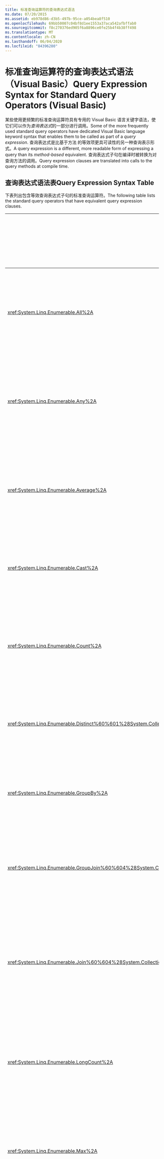 ```yaml
---
title: 标准查询运算符的查询表达式语法
ms.date: 07/20/2015
ms.assetid: eb978d86-d3b5-497b-95ce-a054bea8f510
ms.openlocfilehash: 69bb50007c04bf8d1ee1553a37aca542afbffab0
ms.sourcegitcommit: f8c270376ed905f6a8896ce0fe25b4f4b38ff498
ms.translationtype: MT
ms.contentlocale: zh-CN
ms.lasthandoff: 06/04/2020
ms.locfileid: "84396280"
---
```

# <a name="query-expression-syntax-for-standard-query-operators-visual-basic"></a><span data-ttu-id="a671e-102">标准查询运算符的查询表达式语法（Visual Basic）</span><span class="sxs-lookup"><span data-stu-id="a671e-102">Query Expression Syntax for Standard Query Operators (Visual Basic)</span></span>
<span data-ttu-id="a671e-103">某些使用更频繁的标准查询运算符具有专用的 Visual Basic 语言关键字语法，使它们可以作为*查询表达式*的一部分进行调用。</span><span class="sxs-lookup"><span data-stu-id="a671e-103">Some of the more frequently used standard query operators have dedicated Visual Basic language keyword syntax that enables them to be called as part of a *query expression*.</span></span> <span data-ttu-id="a671e-104">查询表达式是比基于方法  的等效项更具可读性的另一种查询表示形式。</span><span class="sxs-lookup"><span data-stu-id="a671e-104">A query expression is a different, more readable form of expressing a query than its *method-based*  equivalent.</span></span> <span data-ttu-id="a671e-105">查询表达式子句在编译时被转换为对查询方法的调用。</span><span class="sxs-lookup"><span data-stu-id="a671e-105">Query expression clauses are translated into calls to the query methods at compile time.</span></span>  
  
## <a name="query-expression-syntax-table"></a><span data-ttu-id="a671e-106">查询表达式语法表</span><span class="sxs-lookup"><span data-stu-id="a671e-106">Query Expression Syntax Table</span></span>  
 <span data-ttu-id="a671e-107">下表列出包含等效查询表达式子句的标准查询运算符。</span><span class="sxs-lookup"><span data-stu-id="a671e-107">The following table lists the standard query operators that have equivalent query expression clauses.</span></span>  
  
|<span data-ttu-id="a671e-108">方法</span><span class="sxs-lookup"><span data-stu-id="a671e-108">Method</span></span>|<span data-ttu-id="a671e-109">Visual Basic 查询表达式语法</span><span class="sxs-lookup"><span data-stu-id="a671e-109">Visual Basic Query Expression Syntax</span></span>|  
|------------|------------------------------------------|  
|<xref:System.Linq.Enumerable.All%2A>|`Aggregate … In … Into All(…)`<br /><br /> <span data-ttu-id="a671e-110">（有关详细信息，请参阅[Aggregate 子句](../../../language-reference/queries/aggregate-clause.md)。）</span><span class="sxs-lookup"><span data-stu-id="a671e-110">(For more information, see [Aggregate Clause](../../../language-reference/queries/aggregate-clause.md).)</span></span>|  
|<xref:System.Linq.Enumerable.Any%2A>|`Aggregate … In … Into Any()`<br /><br /> <span data-ttu-id="a671e-111">（有关详细信息，请参阅[Aggregate 子句](../../../language-reference/queries/aggregate-clause.md)。）</span><span class="sxs-lookup"><span data-stu-id="a671e-111">(For more information, see [Aggregate Clause](../../../language-reference/queries/aggregate-clause.md).)</span></span>|  
|<xref:System.Linq.Enumerable.Average%2A>|`Aggregate … In … Into Average()`<br /><br /> <span data-ttu-id="a671e-112">（有关详细信息，请参阅[Aggregate 子句](../../../language-reference/queries/aggregate-clause.md)。）</span><span class="sxs-lookup"><span data-stu-id="a671e-112">(For more information, see [Aggregate Clause](../../../language-reference/queries/aggregate-clause.md).)</span></span>|  
|<xref:System.Linq.Enumerable.Cast%2A>|`From … As …`<br /><br /> <span data-ttu-id="a671e-113">（有关详细信息，请参阅[From 子句](../../../language-reference/queries/from-clause.md)。）</span><span class="sxs-lookup"><span data-stu-id="a671e-113">(For more information, see [From Clause](../../../language-reference/queries/from-clause.md).)</span></span>|  
|<xref:System.Linq.Enumerable.Count%2A>|`Aggregate … In … Into Count()`<br /><br /> <span data-ttu-id="a671e-114">（有关详细信息，请参阅[Aggregate 子句](../../../language-reference/queries/aggregate-clause.md)。）</span><span class="sxs-lookup"><span data-stu-id="a671e-114">(For more information, see [Aggregate Clause](../../../language-reference/queries/aggregate-clause.md).)</span></span>|  
|<xref:System.Linq.Enumerable.Distinct%60%601%28System.Collections.Generic.IEnumerable%7B%60%600%7D%29>|`Distinct`<br /><br /> <span data-ttu-id="a671e-115">（有关详细信息，请参阅[Distinct 子句](../../../language-reference/queries/distinct-clause.md)。）</span><span class="sxs-lookup"><span data-stu-id="a671e-115">(For more information, see [Distinct Clause](../../../language-reference/queries/distinct-clause.md).)</span></span>|  
|<xref:System.Linq.Enumerable.GroupBy%2A>|`Group … By … Into …`<br /><br /> <span data-ttu-id="a671e-116">（有关详细信息，请参阅[Group By 子句](../../../language-reference/queries/group-by-clause.md)。）</span><span class="sxs-lookup"><span data-stu-id="a671e-116">(For more information, see [Group By Clause](../../../language-reference/queries/group-by-clause.md).)</span></span>|  
|<xref:System.Linq.Enumerable.GroupJoin%60%604%28System.Collections.Generic.IEnumerable%7B%60%600%7D%2CSystem.Collections.Generic.IEnumerable%7B%60%601%7D%2CSystem.Func%7B%60%600%2C%60%602%7D%2CSystem.Func%7B%60%601%2C%60%602%7D%2CSystem.Func%7B%60%600%2CSystem.Collections.Generic.IEnumerable%7B%60%601%7D%2C%60%603%7D%29>|`Group Join … In … On …`<br /><br /> <span data-ttu-id="a671e-117">（有关详细信息，请参阅[组联接子句](../../../language-reference/queries/group-join-clause.md)。）</span><span class="sxs-lookup"><span data-stu-id="a671e-117">(For more information, see [Group Join Clause](../../../language-reference/queries/group-join-clause.md).)</span></span>|  
|<xref:System.Linq.Enumerable.Join%60%604%28System.Collections.Generic.IEnumerable%7B%60%600%7D%2CSystem.Collections.Generic.IEnumerable%7B%60%601%7D%2CSystem.Func%7B%60%600%2C%60%602%7D%2CSystem.Func%7B%60%601%2C%60%602%7D%2CSystem.Func%7B%60%600%2C%60%601%2C%60%603%7D%29>|`From x In …, y In … Where x.a = b.a`<br /><br /> <span data-ttu-id="a671e-118">\- 或 -</span><span class="sxs-lookup"><span data-stu-id="a671e-118">-or-</span></span><br /><br /> `Join … [As …]In … On …`<br /><br /> <span data-ttu-id="a671e-119">（有关详细信息，请参阅[Join 子句](../../../language-reference/queries/join-clause.md)。）</span><span class="sxs-lookup"><span data-stu-id="a671e-119">(For more information, see [Join Clause](../../../language-reference/queries/join-clause.md).)</span></span>|  
|<xref:System.Linq.Enumerable.LongCount%2A>|`Aggregate … In … Into LongCount()`<br /><br /> <span data-ttu-id="a671e-120">（有关详细信息，请参阅[Aggregate 子句](../../../language-reference/queries/aggregate-clause.md)。）</span><span class="sxs-lookup"><span data-stu-id="a671e-120">(For more information, see [Aggregate Clause](../../../language-reference/queries/aggregate-clause.md).)</span></span>|  
|<xref:System.Linq.Enumerable.Max%2A>|`Aggregate … In … Into Max()`<br /><br /> <span data-ttu-id="a671e-121">（有关详细信息，请参阅[Aggregate 子句](../../../language-reference/queries/aggregate-clause.md)。）</span><span class="sxs-lookup"><span data-stu-id="a671e-121">(For more information, see [Aggregate Clause](../../../language-reference/queries/aggregate-clause.md).)</span></span>|  
|<xref:System.Linq.Enumerable.Min%2A>|`Aggregate … In … Into Min()`<br /><br /> <span data-ttu-id="a671e-122">（有关详细信息，请参阅[Aggregate 子句](../../../language-reference/queries/aggregate-clause.md)。）</span><span class="sxs-lookup"><span data-stu-id="a671e-122">(For more information, see [Aggregate Clause](../../../language-reference/queries/aggregate-clause.md).)</span></span>|  
|<xref:System.Linq.Enumerable.OrderBy%60%602%28System.Collections.Generic.IEnumerable%7B%60%600%7D%2CSystem.Func%7B%60%600%2C%60%601%7D%29>|`Order By`<br /><br /> <span data-ttu-id="a671e-123">（有关详细信息，请参阅[Order By 子句](../../../language-reference/queries/order-by-clause.md)。）</span><span class="sxs-lookup"><span data-stu-id="a671e-123">(For more information, see [Order By Clause](../../../language-reference/queries/order-by-clause.md).)</span></span>|  
|<xref:System.Linq.Enumerable.OrderByDescending%60%602%28System.Collections.Generic.IEnumerable%7B%60%600%7D%2CSystem.Func%7B%60%600%2C%60%601%7D%29>|`Order By … Descending`<br /><br /> <span data-ttu-id="a671e-124">（有关详细信息，请参阅[Order By 子句](../../../language-reference/queries/order-by-clause.md)。）</span><span class="sxs-lookup"><span data-stu-id="a671e-124">(For more information, see [Order By Clause](../../../language-reference/queries/order-by-clause.md).)</span></span>|  
|<xref:System.Linq.Enumerable.Select%2A>|`Select`<br /><br /> <span data-ttu-id="a671e-125">（有关详细信息，请参阅[Select 子句](../../../language-reference/queries/select-clause.md)。）</span><span class="sxs-lookup"><span data-stu-id="a671e-125">(For more information, see [Select Clause](../../../language-reference/queries/select-clause.md).)</span></span>|  
|<xref:System.Linq.Enumerable.SelectMany%2A>|<span data-ttu-id="a671e-126">多个 `From` 子句</span><span class="sxs-lookup"><span data-stu-id="a671e-126">Multiple `From` clauses</span></span><br /><br /> <span data-ttu-id="a671e-127">（有关详细信息，请参阅[From 子句](../../../language-reference/queries/from-clause.md)。）</span><span class="sxs-lookup"><span data-stu-id="a671e-127">(For more information, see [From Clause](../../../language-reference/queries/from-clause.md).)</span></span>|  
|<xref:System.Linq.Enumerable.Skip%2A>|`Skip`<br /><br /> <span data-ttu-id="a671e-128">（有关详细信息，请参阅[Skip 子句](../../../language-reference/queries/skip-clause.md)。）</span><span class="sxs-lookup"><span data-stu-id="a671e-128">(For more information, see [Skip Clause](../../../language-reference/queries/skip-clause.md).)</span></span>|  
|<xref:System.Linq.Enumerable.SkipWhile%2A>|`Skip While`<br /><br /> <span data-ttu-id="a671e-129">（有关详细信息，请参阅[Skip While 子句](../../../language-reference/queries/skip-while-clause.md)。）</span><span class="sxs-lookup"><span data-stu-id="a671e-129">(For more information, see [Skip While Clause](../../../language-reference/queries/skip-while-clause.md).)</span></span>|  
|<xref:System.Linq.Enumerable.Sum%2A>|`Aggregate … In … Into Sum()`<br /><br /> <span data-ttu-id="a671e-130">（有关详细信息，请参阅[Aggregate 子句](../../../language-reference/queries/aggregate-clause.md)。）</span><span class="sxs-lookup"><span data-stu-id="a671e-130">(For more information, see [Aggregate Clause](../../../language-reference/queries/aggregate-clause.md).)</span></span>|  
|<xref:System.Linq.Enumerable.Take%2A>|`Take`<br /><br /> <span data-ttu-id="a671e-131">（有关详细信息，请参阅[Take 子句](../../../language-reference/queries/take-clause.md)。）</span><span class="sxs-lookup"><span data-stu-id="a671e-131">(For more information, see [Take Clause](../../../language-reference/queries/take-clause.md).)</span></span>|  
|<xref:System.Linq.Enumerable.TakeWhile%2A>|`Take While`<br /><br /> <span data-ttu-id="a671e-132">（有关详细信息，请参阅[Take While 子句](../../../language-reference/queries/take-while-clause.md)。）</span><span class="sxs-lookup"><span data-stu-id="a671e-132">(For more information, see [Take While Clause](../../../language-reference/queries/take-while-clause.md).)</span></span>|  
|<xref:System.Linq.Enumerable.ThenBy%60%602%28System.Linq.IOrderedEnumerable%7B%60%600%7D%2CSystem.Func%7B%60%600%2C%60%601%7D%29>|`Order By …, …`<br /><br /> <span data-ttu-id="a671e-133">（有关详细信息，请参阅[Order By 子句](../../../language-reference/queries/order-by-clause.md)。）</span><span class="sxs-lookup"><span data-stu-id="a671e-133">(For more information, see [Order By Clause](../../../language-reference/queries/order-by-clause.md).)</span></span>|  
|<xref:System.Linq.Enumerable.ThenByDescending%60%602%28System.Linq.IOrderedEnumerable%7B%60%600%7D%2CSystem.Func%7B%60%600%2C%60%601%7D%29>|`Order By …, … Descending`<br /><br /> <span data-ttu-id="a671e-134">（有关详细信息，请参阅[Order By 子句](../../../language-reference/queries/order-by-clause.md)。）</span><span class="sxs-lookup"><span data-stu-id="a671e-134">(For more information, see [Order By Clause](../../../language-reference/queries/order-by-clause.md).)</span></span>|  
|<xref:System.Linq.Enumerable.Where%2A>|`Where`<br /><br /> <span data-ttu-id="a671e-135">（有关详细信息，请参阅[Where 子句](../../../language-reference/queries/where-clause.md)。）</span><span class="sxs-lookup"><span data-stu-id="a671e-135">(For more information, see [Where Clause](../../../language-reference/queries/where-clause.md).)</span></span>|  
  
## <a name="see-also"></a><span data-ttu-id="a671e-136">另请参阅</span><span class="sxs-lookup"><span data-stu-id="a671e-136">See also</span></span>

- <xref:System.Linq.Enumerable>
- <xref:System.Linq.Queryable>
- [<span data-ttu-id="a671e-137">标准查询运算符概述 (Visual Basic)</span><span class="sxs-lookup"><span data-stu-id="a671e-137">Standard Query Operators Overview (Visual Basic)</span></span>](standard-query-operators-overview.md)
- [<span data-ttu-id="a671e-138">标准查询运算符按执行方式的分类（Visual Basic）</span><span class="sxs-lookup"><span data-stu-id="a671e-138">Classification of Standard Query Operators by Manner of Execution (Visual Basic)</span></span>](classification-of-standard-query-operators-by-manner-of-execution.md)
